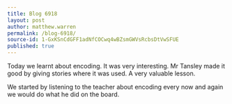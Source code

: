 ```yaml
---
title: Blog 6918
layout: post
author: matthew.warren
permalink: /blog-6918/
source-id: 1-GxKSnCdGFF1adNfCOCwq4wBZsmGWVsRcbsDtVwSFUE
published: true
---
```

Today we learnt about encoding. It was very interesting. Mr Tansley made it good by giving stories where it was used. A very valuable lesson. 

We started by listening to the teacher about encoding every now and again we would do what he did on the board.

